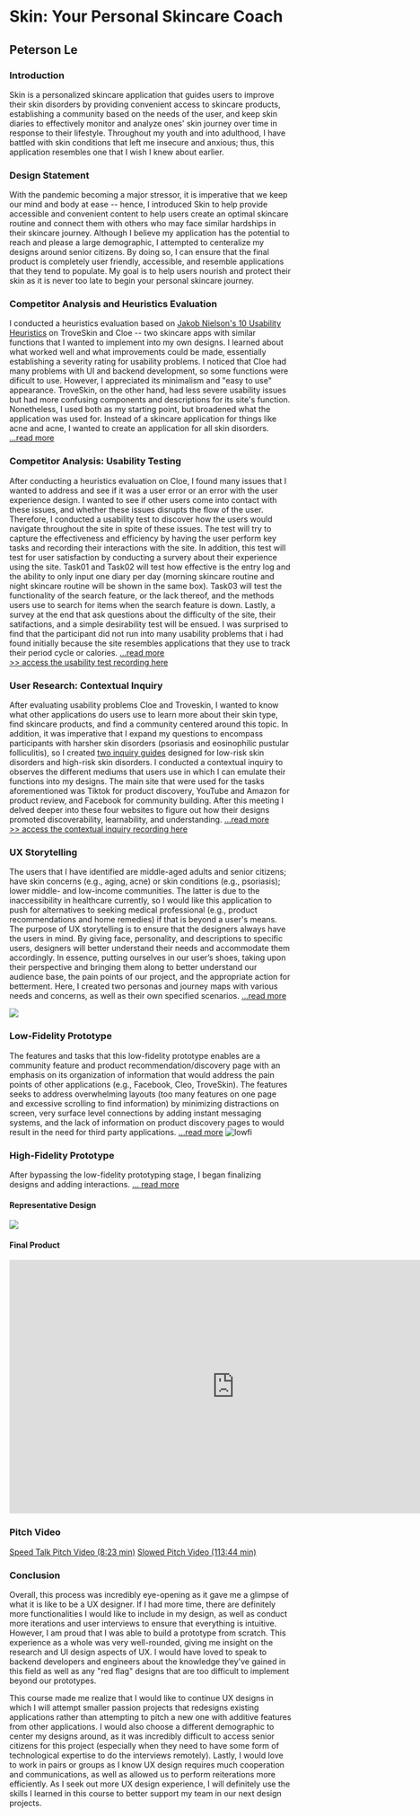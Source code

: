 # Skin: Your Personal Skincare Coach
## Peterson Le

### Introduction
Skin is a personalized skincare application that guides users to improve their skin disorders by providing convenient access to skincare products, establishing a community based on the needs of the user, and keep skin diaries to effectively monitor and analyze ones' skin journey over time in response to their lifestyle. Throughout my youth and into adulthood, I have battled with skin conditions that left me insecure and anxious; thus, this application resembles one that I wish I knew about earlier. 

### Design Statement
With the pandemic becoming a major stressor, it is imperative that we keep our mind and body at ease -- hence, I introduced Skin to help provide accessible and convenient content to help users create an optimal skincare routine and connect them with others who may face similar hardships in their skincare journey. Although I believe my application has the potential to reach and please a large demographic, I attempted to centeralize my designs around senior citizens. By doing so, I can ensure that the final product is completely user friendly, accessible, and  resemble applications that they tend to populate. My goal is to help users nourish and protect their skin as it is never too late to begin your personal skincare journey.

### Competitor Analysis and Heuristics Evaluation
I conducted a heuristics evaluation based on [Jakob Nielson's 10 Usability Heuristics](https://www.nngroup.com/articles/ten-usability-heuristics/) on TroveSkin and Cloe -- two skincare apps with similar functions that I wanted to implement into my own designs. I learned about what worked well and what improvements could be made, essentially establishing a severity rating for usability problems. I noticed that Cloe had many problems with UI and backend development, so some functions were dificult to use. However, I appreciated its minimalism and "easy to use" appearance. TroveSkin, on the other hand, had less severe usability issues but had more confusing components and descriptions for its site's function. Nonetheless, I used both as my starting point, but broadened what the application was used for. Instead of a skincare application for things like acne and acne, I wanted to create an application for all skin disorders. [...read more](https://github.com/ledatp/DH110/tree/main/Assignment%201)

### Competitor Analysis: Usability Testing
After conducting a heuristics evaluation on Cloe, I found many issues that I wanted to address and see if it was a user error or an error with the user experience design. I wanted to see if other users come into contact with these issues, and whether these issues disrupts the flow of the user. Therefore, I conducted a usability test to discover how the users would navigate throughout the site in spite of these issues. The test will try to capture the effectiveness and efficiency by having the user perform key tasks and recording their interactions with the site. In addition, this test will test for user satisfaction by conducting a survery about their experience using the site. Task01 and Task02 will test how effective is the entry log and the ability to only input one diary per day (morning skincare routine and night skincare routine will be shown in the same box). Task03 will test the functionality of the search feature, or the lack thereof, and the methods users use to search for items when the search feature is down. Lastly, a survey at the end that ask questions about the difficulty of the site, their satifactions, and a simple desirability test will be ensued. I was surprised to find that the participant did not run into many usability problems that i had found initially because the site resembles applications that they use to track their period cycle or calories. [...read more](https://github.com/ledatp/DH110/tree/main/Assignment%202) <br/>
[>> access the usability test recording here](https://drive.google.com/file/d/16D2EtG9wunWhMJjs86CC91oT8p8shAkw/view?usp=sharing)

### User Research: Contextual Inquiry
After evaluating usability problems Cloe and Troveskin, I wanted to know what other applications do users use to learn more about their skin type, find skincare products, and find a community centered around this topic. In addition, it was imperative that I expand my questions to encompass participants with harsher skin disorders (psoriasis and eosinophilic pustular folliculitis), so I created [two inquiry guides](https://docs.google.com/document/d/17ZS_kkrQUv9Zcs6D_bZQKt_t7kS8-30eHeYnyEAJz9A/edit?usp=sharing) designed for low-risk skin disorders and high-risk skin disorders. I conducted a contextual inquiry to observes the different mediums that users use in which I can emulate their functions into my designs. The main site that were used for the tasks aforementioned was Tiktok for product discovery, YouTube and Amazon for product review, and Facebook for community building. After this meeting I delved deeper into these four websites to figure out how their designs promoted discoverability, learnability, and understanding. [...read more](https://github.com/ledatp/DH110/tree/main/Assignment%203) <br/>
[>> access the contextual inquiry recording here](https://drive.google.com/file/d/1BA2FzWb3oB0jjpqU9HsPK8xQn99KH-lw/view?usp=sharing)

### UX Storytelling
The users that I have identified are middle-aged adults and senior citizens; have skin concerns (e.g., aging, acne) or skin conditions (e.g., psoriasis); lower middle- and low-income communities. The latter is due to the inaccessibility in healthcare currently, so I would like this application to push for alternatives to seeking medical professional (e.g., product recommendations and home remedies) if that is beyond a user's means. The purpose of UX storytelling is to ensure that the designers always have the users in mind. By giving face, personality, and descriptions to specific users, designers will better understand their needs and accommodate them accordingly. In essence, putting ourselves in our user’s shoes, taking upon their perspective and bringing them along to better understand our audience base, the pain points of our project, and the appropriate action for betterment. Here, I created two personas and journey maps with various needs and concerns, as well as their own specified scenarios. [...read more](https://github.com/ledatp/DH110/tree/main/Assignment%204) <br/>

<img src="https://user-images.githubusercontent.com/63027004/116313218-53d47c00-a762-11eb-9b28-5e305a004d0a.png">

### Low-Fidelity Prototype
The features and tasks that this low-fidelity prototype enables are a community feature and product recommendation/discovery page with an emphasis on its organization of information that would address the pain points of other applications (e.g., Facebook, Cleo, TroveSkin). The features seeks to address overwhelming layouts (too many features on one page and excessive scrolling to find information) by minimizing distractions on screen, very surface level connections by adding instant messaging systems, and the lack of information on product discovery pages to would result in the need for third party applications. [...read more](https://github.com/ledatp/DH110/tree/main/Assignment%205)
![lowfi](https://user-images.githubusercontent.com/63027004/116832234-ca111e00-ab68-11eb-9637-7933fc0f35be.png)

### High-Fidelity Prototype
After bypassing the low-fidelity prototyping stage, I began finalizing designs and adding interactions. [... read more](https://github.com/ledatp/DH110/tree/main/Assignment%206)

#### Representative Design 
<img src= "https://user-images.githubusercontent.com/63027004/117766608-ae4eed00-b1e4-11eb-808c-10ff6c57656a.png">

#### Final Product
<iframe style="border: 1px solid rgba(0, 0, 0, 0.1);" width="800" height="450" src="https://www.figma.com/embed?embed_host=share&url=https%3A%2F%2Fwww.figma.com%2Fproto%2FrJNdppdBnEBUi4Jpwf32i5%2Fdh110-skin%3Fnode-id%3D1%253A2%26scaling%3Dscale-down%26page-id%3D0%253A1" allowfullscreen></iframe>

### Pitch Video
[Speed Talk Pitch Video (8:23 min)](https://drive.google.com/file/d/1BYQ51WBeTmn2pl9dLzqEuH1OpbCOuUDP/view?usp=sharing)
[Slowed Pitch Video (113:44 min)](https://drive.google.com/file/d/1SB5yizfuEAsVYT-OOOS9A3FD_z3f2JoO/view?usp=sharing)
### Conclusion
Overall, this process was incredibly eye-opening as it gave me a glimpse of what it is like to be a UX designer. If I had more time, there are definitely more functionalities I would like to include in my design, as well as conduct more iterations and user interviews to ensure that everything is intuitive. However, I am proud that I was able to build a prototype from scratch. This experience as a whole was very well-rounded, giving me insight on the research and UI design aspects of UX. I would have loved to speak to backend developers and engineers about the knowledge they've gained in this field as well as any "red flag" designs that are too difficult to implement beyond our prototypes.

This course made me realize that I would like to continue UX designs in which I will attempt smaller passion projects that redesigns existing applications rather than attempting to pitch a new one with additive features from other applications. I would also choose a different demographic to center my designs around, as it was incredibly difficult to access senior citizens for this project (especially when they need to have some form of technological expertise to do the interviews remotely). Lastly, I would love to work in pairs or groups as I know UX design requires much cooperation and communications, as well as allowed us to perform reiterations more efficiently. As I seek out more UX design experience, I will definitely use the skills I learned in this course to better support my team in our next design projects.






